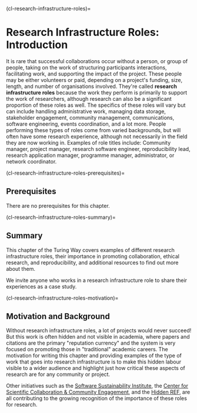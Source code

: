 (cl-research-infrastructure-roles)=
# Research Infrastructure Roles: Introduction

It is rare that successful collaborations occur without a person, or group of people, taking on the work of structuring participants interactions, facilitating work, and supporting the impact of the project. 
These people may be either volunteers or paid, depending on a project's funding, size, length, and number of organisations involved. 
They're called **research infrastructure roles** because the work they perform is primarily to support the work of researchers, although research can also be a significant proportion of these roles as well.
The specifics of these roles will vary but can include handling administrative work, managing data storage, stakeholder engagement, community management, communications, software engineering, events coordination, and a lot more. 
People performing these types of roles come from varied backgrounds, but will often have some research experience, although not necessarily in the field they are now working in. 
Examples of role titles include: Community manager, project manager, research software engineer, reproducibility lead, research application manager, programme manager, administrator, or network coordinator.

(cl-research-infrastructure-roles-prerequisites)=
## Prerequisites

There are no prerequisites for this chapter. 


(cl-research-infrastructure-roles-summary)=
## Summary

This chapter of the Turing Way covers examples of different research infrastructure roles, their importance in promoting collaboration, ethical research, and reproducibility, and additional resources to find out more about them. 

We invite anyone who works in a research infrastructure role to share their experiences as a case study. 


(cl-research-infrastructure-roles-motivation)=
## Motivation and Background

Without research infrastructure roles, a lot of projects would never succeed! 
But this work is often hidden and not visible in academia, where papers and citations are the primary "reputation currency" and the system is very focused on promoting those in "traditional" academic careers.
The motivation for writing this chapter and providing examples of the type of work that goes into research infrastructure is to make this hidden labour visible to a wider audience and highlight just how critical these aspects of research are for any community or project. 

Other initiatives such as the [Software Sustainability Institute](https://www.software.ac.uk/), the [Center for Scientific Collaboration & Community Engagement](https://www.cscce.org/), and the [Hidden REF](https://hidden-ref.org/), are all contributing to the growing recognition of the importance of these roles for research. 
